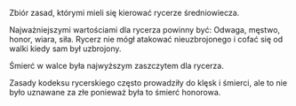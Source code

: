 Zbiór zasad, którymi mieli się kierować rycerze średniowiecza.

Najważniejszymi wartościami dla rycerza powinny być: Odwaga, męstwo, honor, wiara, siła.
Rycerz nie mógł atakować nieuzbrojonego i cofać się od walki kiedy sam był uzbrojony.

Śmierć w walce była najwyższym zaszczytem dla rycerza.

Zasady kodeksu rycerskiego często prowadziły do klęsk i śmierci, ale to nie było uznawane za złe ponieważ była to śmierć honorowa.